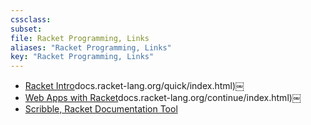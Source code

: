 ```yaml
---
cssclass:
subset:
file: Racket Programming, Links
aliases: "Racket Programming, Links"
key: "Racket Programming, Links"
---
```


-  [Racket Intro](https://docs.racket-lang.org/quick/index.html)docs.racket-lang.org/quick/index.html)￼
-  [Web Apps with Racket](https://docs.racket-lang.org/continue/index.html)docs.racket-lang.org/continue/index.html)￼
-  [Scribble, Racket Documentation Tool]()